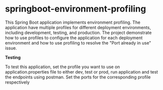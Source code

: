 # springboot-environment-profiling

This Spring Boot application implements environment profiling. The application have multiple profiles for different deployment environments, including development, testing, and production. The project demonstrate how to use profiles to configure the application for each deployment environment and how to use profiling to resolve the "Port already in use" issue.

**Testing**

To test this application, set the profile you want to use on application.properties file to either dev, test or prod, run application and test the endpoints using postman. Set the ports for the corresponding profile respectively
